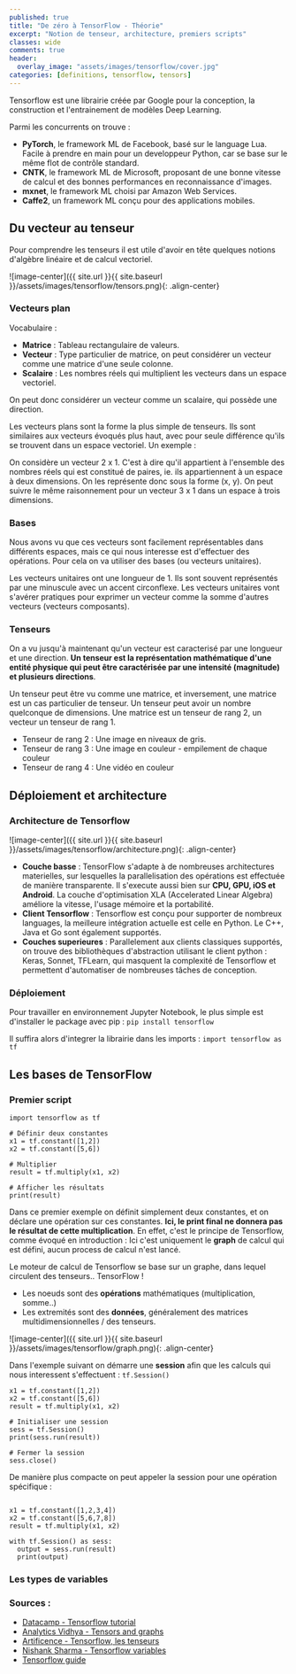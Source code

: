 ```yaml
---
published: true
title: "De zéro à TensorFlow - Théorie"
excerpt: "Notion de tenseur, architecture, premiers scripts"
classes: wide
comments: true
header:
  overlay_image: "assets/images/tensorflow/cover.jpg"
categories: [definitions, tensorflow, tensors]
---
```


Tensorflow est une librairie créée par Google pour la conception, la construction et l'entrainement de modèles Deep Learning. 

Parmi les concurrents on trouve :
- **PyTorch**, le framework ML de Facebook, basé sur le language Lua. Facile à prendre en main pour un developpeur Python, car se base sur le même flot de contrôle standard.
- **CNTK**, le framework ML de Microsoft, proposant de une bonne vitesse de calcul et des bonnes performances en reconnaissance d'images.
- **mxnet**, le framework ML choisi par Amazon Web Services.
- **Caffe2**, un framework ML conçu pour des applications mobiles.

## Du vecteur au tenseur
Pour comprendre les tenseurs il est utile d'avoir en tête quelques notions d'algèbre linéaire et de calcul vectoriel.

![image-center]({{ site.url }}{{ site.baseurl }}/assets/images/tensorflow/tensors.png){: .align-center}

### Vecteurs plan
Vocabulaire :

- **Matrice** : Tableau rectangulaire de valeurs.
- **Vecteur** : Type particulier de matrice, on peut considérer un vecteur comme une matrice d'une seule colonne.
- **Scalaire** : Les nombres réels qui multiplient les vecteurs dans un espace vectoriel.

On peut donc considérer un vecteur comme un scalaire, qui possède une direction.

Les vecteurs plans sont la forme la plus simple de tenseurs. Ils sont similaires aux vecteurs évoqués plus haut, avec pour seule différence qu'ils se trouvent dans un espace vectoriel. Un exemple :

On considère un vecteur 2 x 1. C'est à dire qu'il appartient à l'ensemble des nombres réels qui est constitué de paires, ie. ils appartiennent à un espace à deux dimensions. On les représente donc sous la forme (x, y). On peut suivre le même raisonnement pour un vecteur 3 x 1 dans un espace à trois dimensions.

### Bases 

Nous avons vu que ces vecteurs sont facilement représentables dans différents espaces, mais ce qui nous interesse est d'effectuer des opérations. Pour cela on va utiliser des bases (ou vecteurs unitaires).

Les vecteurs unitaires ont une longueur de 1. Ils sont souvent représentés par une minuscule avec un accent circonflexe. Les vecteurs unitaires vont s'avérer pratiques pour exprimer un vecteur comme la somme d'autres vecteurs (vecteurs composants).

### Tenseurs

On a vu jusqu'à maintenant qu'un vecteur est caracterisé par une longueur et une direction. **Un tenseur est la représentation mathématique d'une entité physique qui peut être caractérisée par une intensité (magnitude) et plusieurs directions**.

Un tenseur peut être vu comme une matrice, et inversement, une matrice est un cas particulier de tenseur. Un tenseur peut avoir un nombre quelconque de dimensions. Une matrice est un tenseur de rang 2, un vecteur un tenseur de rang 1.

- Tenseur de rang 2 : Une image en niveaux de gris.
- Tenseur de rang 3 : Une image en couleur - empilement de chaque couleur
- Tenseur de rang 4 : Une vidéo en couleur

## Déploiement et architecture

### Architecture de Tensorflow

![image-center]({{ site.url }}{{ site.baseurl }}/assets/images/tensorflow/architecture.png){: .align-center}

- **Couche basse** : TensorFlow s'adapte à de nombreuses architectures materielles, sur lesquelles la parallelisation des opérations est effectuée de manière transparente. Il s'execute aussi bien sur **CPU, GPU, iOS et Android**. La couche d'optimisation XLA (Accelerated Linear Algebra) améliore la vitesse, l'usage mémoire et la portabilité.
- **Client Tensorflow** : Tensorflow est conçu pour supporter de nombreux languages, la meilleure intégration actuelle est celle en Python. Le C++, Java et Go sont également supportés.
- **Couches superieures** : Parallelement aux clients classiques supportés, on trouve des bibliothèques d'abstraction utilisant le client python : Keras, Sonnet, TFLearn, qui masquent la complexité de Tensorflow et permettent d'automatiser de nombreuses tâches de conception.

### Déploiement 


Pour travailler en environnement Jupyter Notebook, le plus simple est d'installer le package avec pip : ```pip install tensorflow```

Il suffira alors d'integrer la librairie dans les imports : ```import tensorflow as tf```

## Les bases de TensorFlow

### Premier script
```
import tensorflow as tf

# Définir deux constantes
x1 = tf.constant([1,2])
x2 = tf.constant([5,6])

# Multiplier
result = tf.multiply(x1, x2)

# Afficher les résultats
print(result)
```

Dans ce premier exemple on définit simplement deux constantes, et on déclare une opération sur ces constantes. **Ici, le print final ne donnera pas le résultat de cette multiplication**. En effet, c'est le principe de Tensorflow, comme évoqué en introduction : Ici c'est uniquement le **graph** de calcul qui est défini, aucun process de calcul n'est lancé.

Le moteur de calcul de Tensorflow se base sur un graphe, dans lequel circulent des tenseurs.. TensorFlow !

- Les noeuds sont des **opérations** mathématiques (multiplication, somme..)
- Les extremités sont des **données**, généralement des matrices multidimensionnelles / des tenseurs.

![image-center]({{ site.url }}{{ site.baseurl }}/assets/images/tensorflow/graph.png){: .align-center}


Dans l'exemple suivant on démarre une **session** afin que les calculs qui nous interessent s'effectuent : ```tf.Session()```

```
x1 = tf.constant([1,2])
x2 = tf.constant([5,6])
result = tf.multiply(x1, x2)

# Initialiser une session
sess = tf.Session()
print(sess.run(result))

# Fermer la session
sess.close()
```

De manière plus compacte on peut appeler la session pour une opération spécifique :

```

x1 = tf.constant([1,2,3,4])
x2 = tf.constant([5,6,7,8])
result = tf.multiply(x1, x2)

with tf.Session() as sess:
  output = sess.run(result)
  print(output)
```

### Les types de variables




### Sources : 

- [Datacamp - Tensorflow tutorial](https://www.datacamp.com/community/tutorials/tensorflow-tutorial)
- [Analytics Vidhya - Tensors and graphs](https://www.analyticsvidhya.com/blog/2017/03/tensorflow-understanding-tensors-and-graphs/)
- [Artificence - Tensorflow, les tenseurs](https://artificence.com/2017/08/14/rang-forme-et-type-de-tenseur-avec-tensorflow/)
- [Nishank Sharma - Tensorflow variables](https://medium.com/themlblog/getting-started-with-tensorflow-constants-variables-placeholders-and-sessions-80900727b489)
- [Tensorflow guide](https://www.tensorflow.org/guide)

